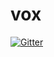 # vox

[![Gitter](https://badges.gitter.im/Join%20Chat.svg)](https://gitter.im/voxoz/vox?utm_source=badge&utm_medium=badge&utm_campaign=pr-badge&utm_content=badge)